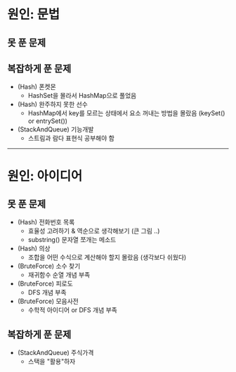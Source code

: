 # 원인: 문법
## 못 푼 문제

## 복잡하게 푼 문제
* (Hash) 폰켓몬
    * HashSet을 몰라서 HashMap으로 풀었음
* (Hash) 완주하지 못한 선수
    * HashMap에서 key를 모르는 상태에서 요소 꺼내는 방법을 몰랐음 (keySet() or entrySet())
* (StackAndQueue) 기능개발
    * 스트림과 람다 표현식 공부해야 함

---

# 원인: 아이디어
## 못 푼 문제
* (Hash) 전화번호 목록
    * 효율성 고려하기 & 역순으로 생각해보기 (큰 그림 ..)
    * substring() 문자열 쪼개는 메소드
* (Hash) 의상
    * 조합을 어떤 수식으로 계산해야 할지 몰랐음 (생각보다 쉬웠다)
* (BruteForce) 소수 찾기
    * 재귀함수 순열 개념 부족
* (BruteForce) 피로도
    * DFS 개념 부족
* (BruteForce) 모음사전
    * 수학적 아이디어 or DFS 개념 부족
    
## 복잡하게 푼 문제
* (StackAndQueue) 주식가격
    * 스택을 "활용"하자